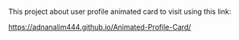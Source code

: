 



This project about user profile animated card to visit using this link:

https://adnanalim444.github.io/Animated-Profile-Card/ 

